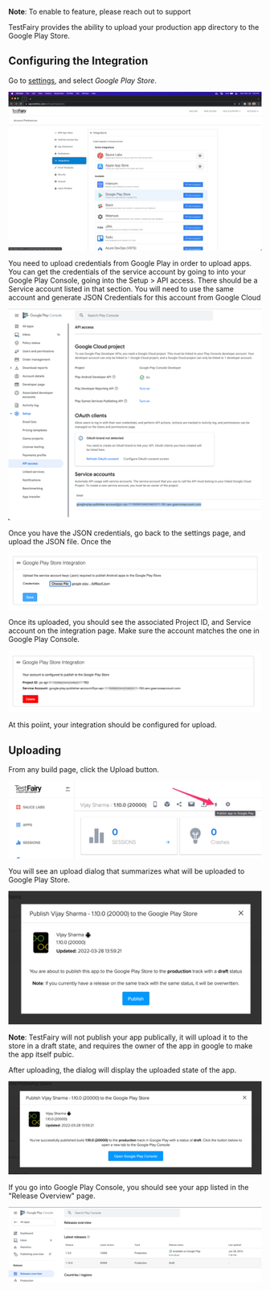 **Note**: To enable to  feature, please reach out to support

TestFairy provides the ability to upload your production app directory to the Google Play Store.

## Configuring the Integration

Go to [settings](https://app.testfairy.com/settings/integrations), and select _Google Play Store_. 

![](/img/integrations/google-play/03.png)

You need to upload credentials from Google Play in order to upload apps. You can get the credentials of the service account by going to into your Google Play Console, going into the Setup > API access. There should be a Service account listed in that section. You will need to use the same account and generate JSON Credentials for this account from Google Cloud

![](/img/integrations/google-play/01.png)

Once you have the JSON credentials, go back to the settings page, and upload the JSON file. Once the 

![](/img/integrations/google-play/04.png)

Once its uploaded, you should see the associated Project ID, and Service account on the integration page. Make sure the account matches the one in Google Play Console.

![](/img/integrations/google-play/05.png)

At this poiint, your integration should be configured for upload.

## Uploading

From any build page, click the Upload button.

![](/img/integrations/google-play/07.png)

You will see an upload dialog that summarizes what will be uploaded to Google Play Store. 

![](/img/integrations/google-play/08.png)

**Note**: TestFairy will not publish your app publically, it will upload it to the store in a draft state, and requires the owner of the app in google to make the app itself pubic.

After uploading, the dialog will display the uploaded state of the app.

![](/img/integrations/google-play/10.png)

If you go into Google Play Console, you should see your app listed in the "Release Overview" page.

![](/img/integrations/google-play/11.png)